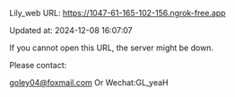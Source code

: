 Lily_web URL: https://1047-61-165-102-156.ngrok-free.app

Updated at: 2024-12-08 16:07:07

If you cannot open this URL, the server might be down.

Please contact: 

goley04@foxmail.com Or Wechat:GL_yeaH
